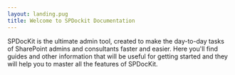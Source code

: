 ```yaml
---
layout: landing.pug
title: Welcome to SPDockit Documentation 
---
```


SPDocKit is the ultimate admin tool, created to make the day-to-day tasks of SharePoint admins and consultants faster and easier. Here you'll find guides and other information that will be useful for getting started and they will help you to master all the features of SPDocKit. 